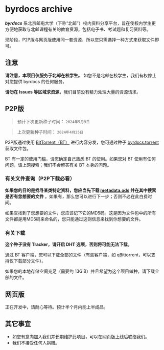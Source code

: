 # byrdocs archive

***byrdocs*** 系北京邮电大学（下称“北邮”）校内资料分享平台，旨在使校内学生更方便地获取与北邮课程有关的教育资源，包括电子书、考试题和复习资料等。

现阶段，P2P版与网页版使用同一套资源，所以您只需选择一种方式来获取文件即可。

## 注意

**请注意，本项目仅服务于北邮在校学生。** 如您不是北邮在校学生，我们有权停止对您提供 byrdocs 的任何服务。

**请勿在 Issues 等区域求资源**，我们目前没有精力处理大量的资源请求。

## P2P版

> 预计下次更新种子时间： `2024年5月9日`

> 上次更新种子时间： `2024年4月25日`

P2P版通过使用 [BitTorrent（BT）](https://zh.wikipedia.org/zh-cn/BitTorrent_(%E5%8D%8F%E8%AE%AE)) 进行内容分发，您可通过种子 [byrdocs.torrent](byrdocs.torrent) 获取文件包。

BT 有一定的使用门槛，请您确定自己熟悉 BT 的使用。如果您对 BT 使用有任何问题，请上网搜索；我们不会解答有关 BT 本身的问题。

### 有关文件查询（P2P下载必看）

**如果您的目的是找寻某类特定资料，您应当先下载 [metadata.ods](metadata.ods) 并在其中搜索是否有您想要的文件** 。如果有，那么您可以进行下一步；否则不必在此白费时间。

如果查找到了您想要的文件，您应该记下它的MD5码。这是因为文件包中的所有文件都是用MD5码来命名的，您只能通过这则信息来找到你想要的文件。

### 有关下载

**这个种子没有 Tracker，请开启 DHT 选项，否则将可能无法下载。**

通过 BT 客户端，您可以下载全部的文件（有些客户端，如 qBittorrent，可以支持仅下载部分文件）。

如果您的本地存储空间充足（需要约 13GiB）并且希望为这个项目做种，请下载全部的文件。

## 网页版

正在开发中，请耐心等待。预计半个月内能上半成品。

## 其它事宜

- 如您有意向加入我们并长期维护此项目，可以在网页版上线后联络我们。
- 我们不接受任何人捐赠。
